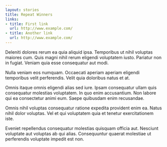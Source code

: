 ```yaml
---
layout: stories
title: Repeat Winners
links:
- title: First link
  url: http://www.example.com/
- title: Another link
  url: http://www.example.com/
---
```

Deleniti dolores rerum ea quia aliquid ipsa. Temporibus ut nihil voluptas maiores cum. Quis magni nihil rerum eligendi voluptatem iusto. Pariatur non in fugiat. Veniam quia esse consequatur aut modi.

Nulla veniam eos numquam. Occaecati aperiam aperiam eligendi temporibus velit perferendis. Velit quia doloribus natus et at.

Omnis itaque omnis eligendi alias sed iure. Ipsam consequatur ullam quis consequatur molestias voluptatem. In quo enim accusantium. Non labore qui ea consectetur animi eum. Saepe quibusdam enim recusandae.

Omnis nihil voluptas consequatur ratione expedita provident enim ea. Natus nihil dolor voluptas. Vel et qui voluptatem quia et tenetur exercitationem iste.

Eveniet repellendus consequatur molestias quisquam officia aut. Nesciunt voluptate aut voluptas ab qui alias. Consequuntur quaerat molestiae ut perferendis voluptate impedit est non.
